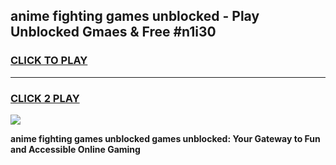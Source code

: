 
## anime fighting games unblocked - Play Unblocked Gmaes & Free #n1i30
<h3>
<a href="https://news.freeplayer.one?title=anime_fighting_games_unblocked&ref=03M">CLICK TO PLAY</a></h3>
<hr>

<h3>
<a href="https://news.freeplayer.one?title=anime_fighting_games_unblocked&ref=03M">CLICK 2 PLAY</a>
  
</h3>

<a href="https://news.freeplayer.one?title=anime_fighting_games_unblocked&ref=03M"><img src="https://clearcache.store/games.png"></a>


**anime fighting games unblocked games unblocked: Your Gateway to Fun and Accessible Online Gaming**
